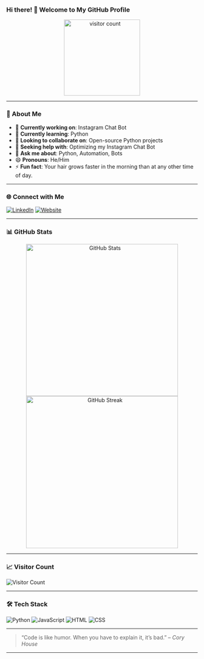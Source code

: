 ### Hi there! 👋 Welcome to My GitHub Profile

<div align="center">
  <img src="https://profile-counter.glitch.me/ksanjeev284/count.svg" alt="visitor count" width="200" />
</div>

---

### 🚀 About Me

- 🔭 **Currently working on**: Instagram Chat Bot  
- 🌱 **Currently learning**: Python  
- 👯 **Looking to collaborate on**: Open-source Python projects  
- 🤔 **Seeking help with**: Optimizing my Instagram Chat Bot  
- 💬 **Ask me about**: Python, Automation, Bots  
- 😄 **Pronouns**: He/Him  
- ⚡ **Fun fact**: Your hair grows faster in the morning than at any other time of day.

---

### 🌐 Connect with Me

[![LinkedIn](https://img.shields.io/badge/LinkedIn-0A66C2?style=for-the-badge&logo=linkedin&logoColor=white)](https://www.linkedin.com/in/ksanjeev284)
[![Website](https://img.shields.io/badge/Website-333?style=for-the-badge&logo=google-chrome&logoColor=white)](https://ctccalculator.in)

---

### 📊 GitHub Stats

<div align="center">
  <img src="https://github-readme-stats.vercel.app/api?username=ksanjeev284&show_icons=true&theme=radical" alt="GitHub Stats" width="400" />
  <img src="https://github-readme-streak-stats.herokuapp.com/?user=ksanjeev284&theme=radical" alt="GitHub Streak" width="400" />
</div>

---

### 📈 Visitor Count

![Visitor Count](https://profile-counter.glitch.me/ksanjeev284/count.svg)

---

### 🛠️ Tech Stack

![Python](https://img.shields.io/badge/Python-3776AB?style=for-the-badge&logo=python&logoColor=white)
![JavaScript](https://img.shields.io/badge/JavaScript-F7DF1E?style=for-the-badge&logo=javascript&logoColor=black)
![HTML](https://img.shields.io/badge/HTML-E34F26?style=for-the-badge&logo=html5&logoColor=white)
![CSS](https://img.shields.io/badge/CSS-1572B6?style=for-the-badge&logo=css3&logoColor=white)

---

> “Code is like humor. When you have to explain it, it’s bad.” – _Cory House_

---
